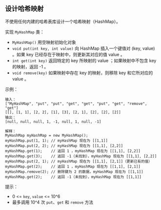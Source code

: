 ## 设计哈希映射

不使用任何内建的哈希表库设计一个哈希映射（HashMap）。

实现 `MyHashMap` 类：

* `MyHashMap()` 用空映射初始化对象
* `void put(int key, int value)` 向 HashMap 插入一个键值对 (key, value) 。如果 key 已经存在于映射中，则更新其对应的值 value 。
* `int get(int key)` 返回特定的 key 所映射的 value ；如果映射中不包含 key 的映射，返回 -1 。
* `void remove(key)` 如果映射中存在 key 的映射，则移除 key 和它所对应的 value 。

示例：

```
输入：
["MyHashMap", "put", "put", "get", "get", "put", "get", "remove", "get"]
[[], [1, 1], [2, 2], [1], [3], [2, 1], [2], [2], [2]]
输出：
[null, null, null, 1, -1, null, 1, null, -1]

解释：
MyHashMap myHashMap = new MyHashMap();
myHashMap.put(1, 1); // myHashMap 现在为 [[1,1]]
myHashMap.put(2, 2); // myHashMap 现在为 [[1,1], [2,2]]
myHashMap.get(1);    // 返回 1 ，myHashMap 现在为 [[1,1], [2,2]]
myHashMap.get(3);    // 返回 -1（未找到），myHashMap 现在为 [[1,1], [2,2]]
myHashMap.put(2, 1); // myHashMap 现在为 [[1,1], [2,1]]（更新已有的值）
myHashMap.get(2);    // 返回 1 ，myHashMap 现在为 [[1,1], [2,1]]
myHashMap.remove(2); // 删除键为 2 的数据，myHashMap 现在为 [[1,1]]
myHashMap.get(2);    // 返回 -1（未找到），myHashMap 现在为 [[1,1]]
```

提示：

* 0 <= `key`, `value` <= 10^6
* 最多调用 10^4 次 `put`、`get` 和 `remove` 方法